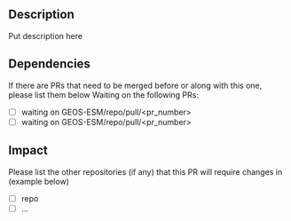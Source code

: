 ## Description

Put description here

## Dependencies

If there are PRs that need to be merged before or along with this one, please list them below
Waiting on the following PRs:
- [ ] waiting on GEOS-ESM/repo/pull/<pr_number>
- [ ] waiting on GEOS-ESM/repo/pull/<pr_number>

## Impact

Please list the other repositories (if any) that this PR will require changes in (example below)

- [ ] repo
- [ ] ...

